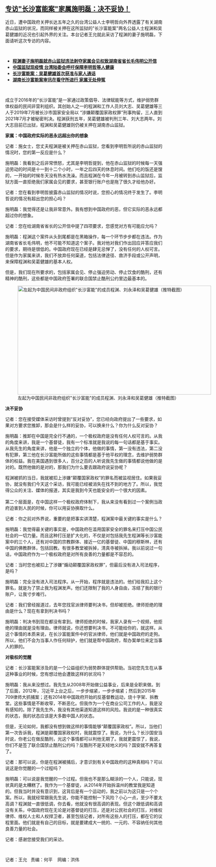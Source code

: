 <!--1652302815000-->
[专访"长沙富能案"家属施明磊：决不妥协！](https://www.rfa.org/mandarin/yataibaodao/renquanfazhi/wy-05112022104019.html)
------

<p>近日，遭中国政府关押长达五年之久的台湾公益人士李明哲向外界透露了有关湖南赤山监狱的状况，而同样被关押在这所监狱的"长沙富能案"两名公益人士程渊和吴葛健雄的近况也引起外界的关注。本台记者王允就此采访了程渊的妻子施明磊，下面请听这次专访的内容。</p><p><br/></p><ul><li><a href="https://www.rfa.org/mandarin/Xinwen/6-05112022133526.html"><strong>程渊妻子施明磊就赤山监狱违法剥夺家属会见权致湖南省省长毛伟明公开信</strong></a></li><li><a href="https://www.rfa.org/mandarin/Xinwen/1-02222020113836.html"><strong>中国监狱现疫情 台湾陆委会呼吁保障李明哲等人健康</strong></a></li><li><strong><a href="https://www.rfa.org/mandarin/Xinwen/1-12242021092037.html">长沙富能案：吴葛健雄首次获准与家人通话</a></strong><strong><a href="https://www.rfa.org/mandarin/Xinwen/10-10022021180004.html"></a></strong></li><li><strong><a href="https://www.rfa.org/mandarin/yataibaodao/renquanfazhi/ec1-08062021073822.html">湖南长沙富能案审讯在看守所进行 家属无处伸冤</a></strong></li></ul><p><br/></p><p>成立于<span>2016</span><span>年的</span><span>“</span><span>长沙富能</span><span>”</span><span>是一家通过政策倡导、法律赋能等方式，维护弱势群体权益的民间非营利组织。其创始人之一的程渊和工作人员刘大志、吴葛健雄等三人于</span><span>2019</span><span>年</span><span>7</span><span>月被长沙市国家安全局以</span><span> “</span><span>涉嫌颠覆国家政权罪</span><span>”</span><span>刑事拘留，三人直到</span><span>2021</span><span>年</span><span>7</span><span>月才被秘密判决。程渊获刑五</span><span></span><span>年，吴葛健雄被判刑三</span><span></span><span>年、刘大志两</span><span></span><span>年。刘大志目前已出狱，程渊和吴葛健雄则仍被关押在湖南赤山监狱。</span></p><p><strong><span>家属：中国政府实际的恶永远超出你的想象</span></strong></p><p><span><span>记者：施女士，您丈夫程渊是被关押在赤山监狱，您看到李明哲所说的赤山监狱的情况时，您的第一反应是什么？</span></span></p><p><span><span>施明磊：我看到之后非常愤怒，尤其是李明哲提到，他在赤山监狱的时候每一天强迫劳动的时间是十一</span></span><span></span><span>到十二</span><span></span><span>个小时，一年之后四</span><span></span><span>天的休息时间。他们吃的饭还是馊的，一开始的时候冬天没有热水洗澡。而且程渊在今年一</span><span></span><span>月被转到赤山监狱后，监狱方面一直拒绝我们家属会见的要求，甚至银行账户也是拖了很久才给他办好。</span></p><p><span><span>记者：您在看到李明哲披露赤山监狱的情况时说，您担心的情况终于发生了。李明哲说的情况有超出您的担心吗？</span></span></p><p><span><span>施明磊：我觉得还是让我非常意外。我有想到中国政府的恶，但它实际的恶永远都超过你的想象。</span></span></p><p><span><span>记者：您在给湖南省省长的公开信中提了四项要求，您感觉对方有可能应允吗？</span></span></p><p><span><span>施明磊：程渊这个案件从头到尾都是在黑箱操作，每一个环节步步都在违法。作为湖南省省长毛伟明，他不可能不知道这个案子。我对他对我们作出回应并答应我们的要求，期待是很低的。中国政府现在已经是肆无忌惮了，没有任何的人权可言。但是作为家属来讲，我们不放弃任何渠道，包括法律途径、救济手段或公开声明，来保障程渊和吴葛健雄的基本人权。</span></span></p><p><span><span>但是，我们现在所要求的，包括家属会见、停止强迫劳动、停止饮食的酷刑，还有精神的酷刑，这些都是中国政府签署的联合国禁止酷刑公约里边最基本的。</span></span></p><p><span><span><figure class="image-richtext image-inline captioned" style="width:620px;"><img alt='左起为中国民间非政府组织"长沙富能"的成员程渊、刘永泽和吴葛健雄（推特截图）' height="349" src="https://www.rfa.org/mandarin/yataibaodao/renquanfazhi/wy-05112022104019.html/wy0511.jpg/@@images/ae6755a5-5592-486b-9d20-be28ad97ff05.jpeg" title="wy0511.jpg" width="620"/><figcaption class="image-caption">左起为中国民间非政府组织"长沙富能"的成员程渊、刘永泽和吴葛健雄（推特截图）</figcaption><small></small></figure></span></span></p><p><strong><span>决不妥协</span></strong></p><p><span><span>记者：您在接受媒体采访时曾提到</span></span><span>“</span><span>反对妥协</span><span>”</span><span>，您已经向政府提出了一些要求，如果对方要求您推卸，那会是什么样的妥协，可以换来什么？你为什么反对妥协？</span></p><p><span><span>施明磊：推卸在中国是完全行不通的，一个极权政府是没有任何人权可言的。从我的角度来讲，我是一个基督徒，我有一个标准就是我说的每一句话都是基于事实。从我先生的角度来讲，他是一个独立的个体，他做的事情，第一没有违法，第二没有犯罪，第三他在长沙富能所做的这些事情都是基于他平权的理念，去维护弱势群体的权益。我在美国遇到很多人，百分之百的人听说我先生做的事情都说他做的是对的。既然他做的是对的，那我们为什么要去跟政府说妥协呢？</span></span></p><p><span><span>程渊被抓的当日，我就被扣上涉嫌</span></span><span>“</span><span>颠覆国家政权</span><span>”</span><span>的罪名而被监视居住。如果我妥协，就没有我们今天这个采访，我可能已经被消失在找不到的地方了。所以，我觉得公众的关注、媒体的报道，其实是我到今天也能安全的一个很大的因素。</span><span><br/><br/></span><span>第二个层面是，在中国这样一个极权政府体制下，我从来没有看到过一个案例当政府迫害到人民的时候，你可以用妥协换取什么。</span></p><p><span><span>记者：你之前对外界说，重要的是把事实讲清楚，程渊案中最关键的事实是什么？</span></span></p><p><span><span>施明磊：我觉得最关键的事实是，中国政府在滥用国家安全的罪名来打压中国公民社会的一切力量。而且这种打压是扩大化的，不仅是对包括我先生程渊等长沙富能案中的三个人，还有对中国的宗教群体、接近一亿的基督徒、中国的穆斯林，还有中国的佛教群体，包括回教。有很多教堂被拆掉，清真寺被拆掉。我以前说过一句话，中国政府作为一个极权政府是对所有良善的力量都是不容忍的。</span></span></p><p><span><span>记者：当时您也被扣上了涉嫌</span></span><span>“</span><span>煽动颠覆国家政权罪</span><span>”</span><span>，但最后没有进入司法程序，是吗？</span></p><p><span><span>施明磊：完全没有进入司法程序。从一开始，程序就是违法的。他们给我扣上这个罪名，就是为了禁止我为程渊发声。他们还限制了我的人身自由，冻结了我的银行账户，让我寸步难行。</span></span></p><p><span><span>记者：我们曾经报道过，去年您找官派律师要判决书，但却被拒绝。律师拒绝的理由是什么？现在有拿到判决书吗？</span></span></p><p><span><span>施明磊：判决书到现在都没有拿到。律师拒绝的时候，我家人录有一个视频，他拒绝的理由就是没有理由。律师就说，你还想要判决书，不可能给你的，就这样。从这个事情的本质来说，在长沙富能案件中的官派律师，他们就是中国政府的走狗。所以，他们不会为当事人作任何辩护，他们就是帮中国政府，帮办案单位来定当事人的罪的。</span></span></p><p><span><strong>对极权的觉醒</strong></span></p><p><span><span>记者：长沙富能案涉及的是一个公益组织为弱势群体提供帮助。当初您先生在从事这种事业的时候，您有想过他会遭致这样的状况吗？</span></span></p><p><span><span>施明磊：我从来没想过。我先生从</span></span><span>2008</span><span>年开始做公益事业，后来是全职来做。到了后面，</span><span>2012</span><span>年，习近平上台之后，一步步缩紧，一步步缩紧；然后到</span><span>2015</span><span>年</span><span>709</span><span>律师大抓捕案；还有</span><span>2014</span><span>年中国政府开始的反基督教运动，烧十字架、拆教堂。这些事情是不断收窄，不断恶化。但我作为一个在商业公司工作的人，我是没有感知的。除了我先生外，我没有其他渠道知道这样的风险。我说的是一种很真实的状态，我的状态应该是大多数中国人的状态。</span></p><p><span><span>但是，无论如何，我都没有想到做这样的事情能够</span></span><span>“</span><span>颠覆国家政权</span><span>”</span><span>。所以，当他们第一次告诉我，程渊是颠覆国家政权时，我就震惊了。我说，为什么？长沙国安当时说，你老公在做反酷刑，光这个事情都可以判他无期了。我就更震惊了，我说，你们不是签了联合国禁止酷刑公约吗？反酷刑不是天经地义的吗？国安就不再答复了。</span></p><p><span><span>记者：那可以说，你是在程渊被捕后，才意识到有关中国政府的这种真相吗？可以说这是你觉醒的一个过程吗？</span></span></p><p><span><span>施明磊：可以说是我觉醒的一个过程。但我也不是那么糊涂的一个人，只能说，现状真的是太糟糕了。我作为一个基督徒，从</span></span><span>2014</span><span>年开始拆温州的教堂我是知道的。但我当时并没有意识到，这背后是有一个运动的，我之前以为这只是一个个案。所以，我就经常跟我先生说，你能不能控制一下风险？小心一点，至少不要太高调？程渊就一直很低调，你去看，他就没有很高调的表现。但这个跟低调和高调没有关系，中国政府现在无论是对基督徒的打压，还是对公民社会的打压，对维权律师、维权人士和人权捍卫者，甚至包括记者，对所有这些人的打压，都在它的议程里面。他们就是有自己的目标，就是要建成大一统的、一元的、不容纳任何其他良善力量的社会。</span></p><p><span><span>记者：感谢您接受我们的采访。</span></span></p><p><br/></p><p><span><span>记者：王允   责编：何平    网编：洪伟<br/></span></span></p>
